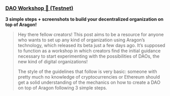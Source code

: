 ### [**DAO Workshop 🔧 (Testnet)**](https://medium.com/@joselfgaray/dao-workshop-testnet-b406380894a6)
**3 simple steps + screenshots to build your decentralized organization on top of Aragon!**

> Hey there fellow creators! This post aims to be a resource for anyone who wants to set up any kind of organization using Aragon’s technology, which released its beta just a few days ago. It’s supposed to function as a workshop in which creators find the initial guidance necessary to start experimenting with the possibilities of DAOs, the new kind of digital organizations!
> 
> The style of the guidelines that follow is very basic: someone with pretty much no knowledge of cryptocurrencies or Ethereum should get a solid understanding of the mechanics on how to create a DAO on top of Aragon following 3 simple steps.
